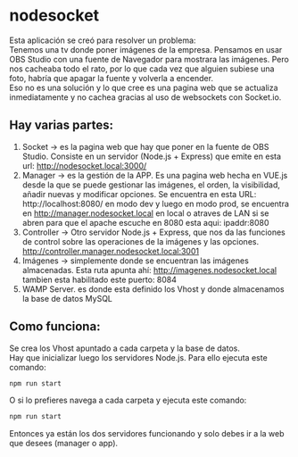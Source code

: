# nodesocket
Esta aplicación se creó para resolver un problema:  
Tenemos una tv donde poner imágenes de la empresa.
Pensamos en usar OBS Studio con una fuente de Navegador para mostrara las imágenes.
Pero nos cacheaba todo el rato, por lo que cada vez que alguien subiese una foto, habría que apagar la fuente y volverla a encender.  
Eso no es una solución y lo que cree es una pagina web que se actualiza inmediatamente y no cachea gracias al uso de websockets con Socket.io.
## Hay varias partes:
1. Socket -> es la pagina web que hay que poner en la fuente de OBS Studio. Consiste en un servidor (Node.js  + Express) que emite en esta url: http://nodesocket.local:3000/
2. Manager -> es la gestión de la APP. Es una pagina web hecha en VUE.js desde la que se puede gestionar las imágenes, el orden, la visibilidad, añadir nuevas y modificar opciones. Se encuentra en esta URL: http://localhost:8080/ en modo dev y luego en modo prod, se encuentra en http://manager.nodesocket.local en local o atraves de LAN si se abren para que el apache escuche en 8080 esta aqui: ipaddr:8080
3. Controller -> Otro servidor Node.js + Express, que nos da las funciones de control sobre las operaciones de la imágenes y las opciones. http://controller.manager.nodesocket.local:3001
4. Imágenes -> simplemente donde se encuentran las imágenes almacenadas. Esta ruta apunta ahí: http://imagenes.nodesocket.local tambien esta habilitado este puerto: 8084
5. WAMP Server. es donde esta definido los Vhost y donde almacenamos la base de datos MySQL

## Como funciona:
Se crea los Vhost apuntado a cada carpeta y la base de datos.  
Hay que inicializar luego los servidores Node.js. Para ello ejecuta este comando:
```sh
npm run start  
```
O si lo prefieres navega a cada carpeta y ejecuta este comando:
```sh
npm run start  
```
Entonces ya están los dos servidores funcionando y solo debes ir a la web que desees (manager o app).
